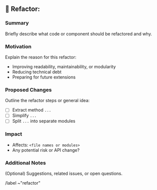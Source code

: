 ## 🔨 Refactor: <Short descriptive title>

### Summary
Briefly describe what code or component should be refactored and why.

### Motivation
Explain the reason for this refactor:
- Improving readability, maintainability, or modularity
- Reducing technical debt
- Preparing for future extensions

### Proposed Changes
Outline the refactor steps or general idea:

- [ ] Extract method `...`
- [ ] Simplify `...`
- [ ] Split `...` into separate modules

### Impact
- Affects: `<file names or modules>`
- Any potential risk or API change?

### Additional Notes
(Optional) Suggestions, related issues, or open questions.

/label ~"refactor"
